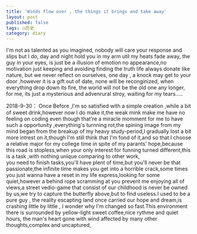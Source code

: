 ```yaml
---
title: 'Winds flow over , the things it brings and take away'
layout: post
published: false
tags: 🤐历史
category: diary
---
```

I'm not as talented as you imagined,
	nobody will care your response and slips
		but I do,
	day and night
hold you in my arm
	util my heats fade away,
the guy in your eyes,
	is just be a illusion of emotion
no appearance,no motivation
		just keeping and avoiding finding the truth
life always donate like nature,
but we never reflect on ourselves,
one day , a knock may get to your door
,however it is a gift out of date,
none will be reconginized,
	when everything drop down its fire,
the world will not be the old one any longer,
	for me,
its just a mysterious and advenrural stroy,
	waiting for my tears.....

2018-9-30：
Once Before ,I'm so satisfied with a simple creation ,while a bit of sweet drink,however
now I do make it,the weak mink make me have no feeling on coding even though that're
a miracle momment for me to have such a opportunity ,everything's turnning rot,the spining
image from my mind began from the breakup of my heavy study-period,I gradually lost a bit more intrest
on it,though I'm still think that I'm fond of it,and so that I choose a relative major for my
college time in spite of my parants' hope,because this road is stopless,when your only interest
for funning turned different,this is a task ,with nothing unique comparing to other work,\
you need to finish tasks,you'll have plent of time,but you'll never be that passionate,the infinite
time makes you get into a horrible crack,some times you just wanna have a reset in my life 
express,looking for some quiet,however a behind rope scramming at you prevent me 
enjoying all of views,a street vedio-game that consist of our childhood is never be owned by
us,we try to capture the butterfly above,but to find useless.I used to be a pure guy ,
the reality escapting land once carried our hope and dream,is crashing little by little ,
I wonder why I'm changed so fast.This environment there is surrounded by yellow-light
sweet coffee,nice rythme and quiet hours, the man's heart gone with wind affected by
many other thoughts,complex and uncaptured, 